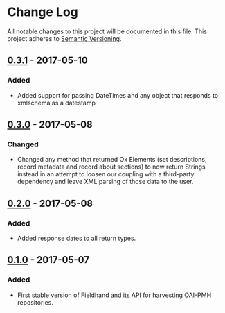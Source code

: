 # Change Log
All notable changes to this project will be documented in this file. This
project adheres to [Semantic Versioning](http://semver.org/).

## [0.3.1] - 2017-05-10
### Added
- Added support for passing DateTimes and any object that responds to xmlschema
  as a datestamp

## [0.3.0] - 2017-05-08
### Changed
- Changed any method that returned Ox Elements (set descriptions, record
  metadata and record about sections) to now return Strings instead in an
  attempt to loosen our coupling with a third-party dependency and leave XML
  parsing of those data to the user.

## [0.2.0] - 2017-05-08
### Added
- Added response dates to all return types.

## [0.1.0] - 2017-05-07
### Added
- First stable version of Fieldhand and its API for harvesting OAI-PMH repositories.

[0.1.0]: https://github.com/altmetric/fieldhand/releases/tag/v0.1.0
[0.2.0]: https://github.com/altmetric/fieldhand/releases/tag/v0.2.0
[0.3.0]: https://github.com/altmetric/fieldhand/releases/tag/v0.3.0
[0.3.1]: https://github.com/altmetric/fieldhand/releases/tag/v0.3.1
